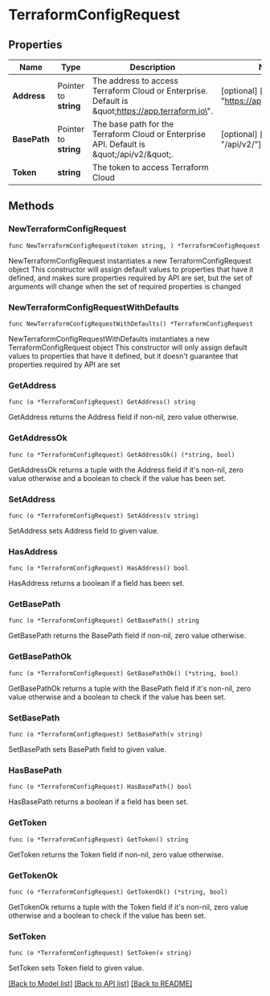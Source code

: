 # TerraformConfigRequest

## Properties

Name | Type | Description | Notes
------------ | ------------- | ------------- | -------------
**Address** | Pointer to **string** | The address to access Terraform Cloud or Enterprise. Default is \&quot;https://app.terraform.io\&quot;. | [optional] [default to "https://app.terraform.io"]
**BasePath** | Pointer to **string** | The base path for the Terraform Cloud or Enterprise API. Default is \&quot;/api/v2/\&quot;. | [optional] [default to "/api/v2/"]
**Token** | **string** | The token to access Terraform Cloud | 

## Methods

### NewTerraformConfigRequest

`func NewTerraformConfigRequest(token string, ) *TerraformConfigRequest`

NewTerraformConfigRequest instantiates a new TerraformConfigRequest object
This constructor will assign default values to properties that have it defined,
and makes sure properties required by API are set, but the set of arguments
will change when the set of required properties is changed

### NewTerraformConfigRequestWithDefaults

`func NewTerraformConfigRequestWithDefaults() *TerraformConfigRequest`

NewTerraformConfigRequestWithDefaults instantiates a new TerraformConfigRequest object
This constructor will only assign default values to properties that have it defined,
but it doesn't guarantee that properties required by API are set

### GetAddress

`func (o *TerraformConfigRequest) GetAddress() string`

GetAddress returns the Address field if non-nil, zero value otherwise.

### GetAddressOk

`func (o *TerraformConfigRequest) GetAddressOk() (*string, bool)`

GetAddressOk returns a tuple with the Address field if it's non-nil, zero value otherwise
and a boolean to check if the value has been set.

### SetAddress

`func (o *TerraformConfigRequest) SetAddress(v string)`

SetAddress sets Address field to given value.

### HasAddress

`func (o *TerraformConfigRequest) HasAddress() bool`

HasAddress returns a boolean if a field has been set.

### GetBasePath

`func (o *TerraformConfigRequest) GetBasePath() string`

GetBasePath returns the BasePath field if non-nil, zero value otherwise.

### GetBasePathOk

`func (o *TerraformConfigRequest) GetBasePathOk() (*string, bool)`

GetBasePathOk returns a tuple with the BasePath field if it's non-nil, zero value otherwise
and a boolean to check if the value has been set.

### SetBasePath

`func (o *TerraformConfigRequest) SetBasePath(v string)`

SetBasePath sets BasePath field to given value.

### HasBasePath

`func (o *TerraformConfigRequest) HasBasePath() bool`

HasBasePath returns a boolean if a field has been set.

### GetToken

`func (o *TerraformConfigRequest) GetToken() string`

GetToken returns the Token field if non-nil, zero value otherwise.

### GetTokenOk

`func (o *TerraformConfigRequest) GetTokenOk() (*string, bool)`

GetTokenOk returns a tuple with the Token field if it's non-nil, zero value otherwise
and a boolean to check if the value has been set.

### SetToken

`func (o *TerraformConfigRequest) SetToken(v string)`

SetToken sets Token field to given value.



[[Back to Model list]](../README.md#documentation-for-models) [[Back to API list]](../README.md#documentation-for-api-endpoints) [[Back to README]](../README.md)



